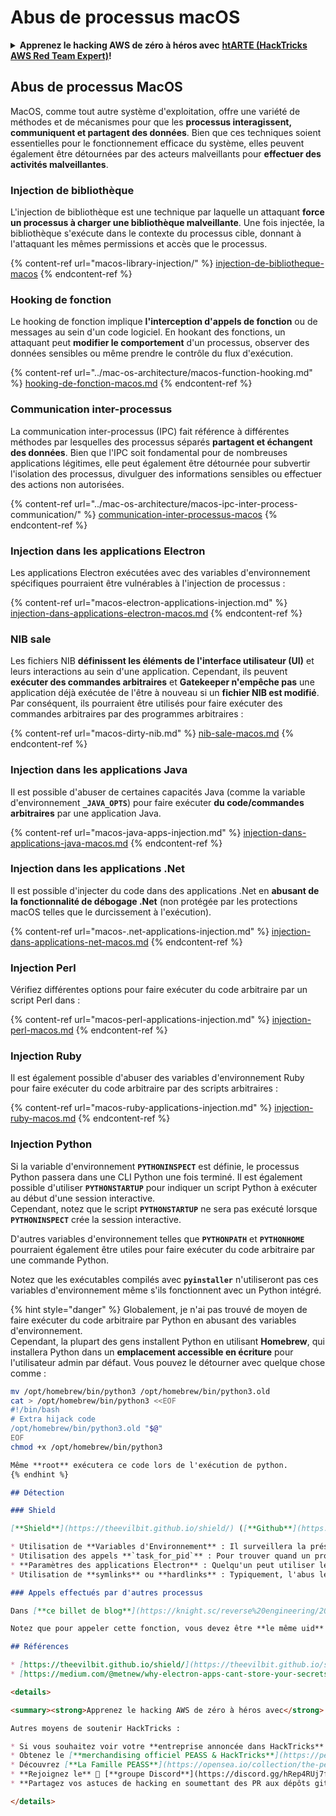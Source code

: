 # Abus de processus macOS

<details>

<summary><strong>Apprenez le hacking AWS de zéro à héros avec</strong> <a href="https://training.hacktricks.xyz/courses/arte"><strong>htARTE (HackTricks AWS Red Team Expert)</strong></a><strong>!</strong></summary>

Autres moyens de soutenir HackTricks :

* Si vous souhaitez voir votre **entreprise annoncée dans HackTricks** ou **télécharger HackTricks en PDF**, consultez les [**PLANS D'ABONNEMENT**](https://github.com/sponsors/carlospolop)!
* Obtenez le [**merchandising officiel PEASS & HackTricks**](https://peass.creator-spring.com)
* Découvrez [**La Famille PEASS**](https://opensea.io/collection/the-peass-family), notre collection d'[**NFTs**](https://opensea.io/collection/the-peass-family) exclusifs
* **Rejoignez le** 💬 [**groupe Discord**](https://discord.gg/hRep4RUj7f) ou le [**groupe Telegram**](https://t.me/peass) ou **suivez** moi sur **Twitter** 🐦 [**@carlospolopm**](https://twitter.com/carlospolopm)**.**
* **Partagez vos astuces de hacking en soumettant des PR aux dépôts github** [**HackTricks**](https://github.com/carlospolop/hacktricks) et [**HackTricks Cloud**](https://github.com/carlospolop/hacktricks-cloud).

</details>

## Abus de processus MacOS

MacOS, comme tout autre système d'exploitation, offre une variété de méthodes et de mécanismes pour que les **processus interagissent, communiquent et partagent des données**. Bien que ces techniques soient essentielles pour le fonctionnement efficace du système, elles peuvent également être détournées par des acteurs malveillants pour **effectuer des activités malveillantes**.

### Injection de bibliothèque

L'injection de bibliothèque est une technique par laquelle un attaquant **force un processus à charger une bibliothèque malveillante**. Une fois injectée, la bibliothèque s'exécute dans le contexte du processus cible, donnant à l'attaquant les mêmes permissions et accès que le processus.

{% content-ref url="macos-library-injection/" %}
[injection-de-bibliotheque-macos](macos-library-injection/)
{% endcontent-ref %}

### Hooking de fonction

Le hooking de fonction implique **l'interception d'appels de fonction** ou de messages au sein d'un code logiciel. En hookant des fonctions, un attaquant peut **modifier le comportement** d'un processus, observer des données sensibles ou même prendre le contrôle du flux d'exécution.

{% content-ref url="../mac-os-architecture/macos-function-hooking.md" %}
[hooking-de-fonction-macos.md](../mac-os-architecture/macos-function-hooking.md)
{% endcontent-ref %}

### Communication inter-processus

La communication inter-processus (IPC) fait référence à différentes méthodes par lesquelles des processus séparés **partagent et échangent des données**. Bien que l'IPC soit fondamental pour de nombreuses applications légitimes, elle peut également être détournée pour subvertir l'isolation des processus, divulguer des informations sensibles ou effectuer des actions non autorisées.

{% content-ref url="../mac-os-architecture/macos-ipc-inter-process-communication/" %}
[communication-inter-processus-macos](../mac-os-architecture/macos-ipc-inter-process-communication/)
{% endcontent-ref %}

### Injection dans les applications Electron

Les applications Electron exécutées avec des variables d'environnement spécifiques pourraient être vulnérables à l'injection de processus :

{% content-ref url="macos-electron-applications-injection.md" %}
[injection-dans-applications-electron-macos.md](macos-electron-applications-injection.md)
{% endcontent-ref %}

### NIB sale

Les fichiers NIB **définissent les éléments de l'interface utilisateur (UI)** et leurs interactions au sein d'une application. Cependant, ils peuvent **exécuter des commandes arbitraires** et **Gatekeeper n'empêche pas** une application déjà exécutée de l'être à nouveau si un **fichier NIB est modifié**. Par conséquent, ils pourraient être utilisés pour faire exécuter des commandes arbitraires par des programmes arbitraires :

{% content-ref url="macos-dirty-nib.md" %}
[nib-sale-macos.md](macos-dirty-nib.md)
{% endcontent-ref %}

### Injection dans les applications Java

Il est possible d'abuser de certaines capacités Java (comme la variable d'environnement **`_JAVA_OPTS`**) pour faire exécuter **du code/commandes arbitraires** par une application Java.

{% content-ref url="macos-java-apps-injection.md" %}
[injection-dans-applications-java-macos.md](macos-java-apps-injection.md)
{% endcontent-ref %}

### Injection dans les applications .Net

Il est possible d'injecter du code dans des applications .Net en **abusant de la fonctionnalité de débogage .Net** (non protégée par les protections macOS telles que le durcissement à l'exécution).

{% content-ref url="macos-.net-applications-injection.md" %}
[injection-dans-applications-net-macos.md](macos-.net-applications-injection.md)
{% endcontent-ref %}

### Injection Perl

Vérifiez différentes options pour faire exécuter du code arbitraire par un script Perl dans :

{% content-ref url="macos-perl-applications-injection.md" %}
[injection-perl-macos.md](macos-perl-applications-injection.md)
{% endcontent-ref %}

### Injection Ruby

Il est également possible d'abuser des variables d'environnement Ruby pour faire exécuter du code arbitraire par des scripts arbitraires :

{% content-ref url="macos-ruby-applications-injection.md" %}
[injection-ruby-macos.md](macos-ruby-applications-injection.md)
{% endcontent-ref %}

### Injection Python

Si la variable d'environnement **`PYTHONINSPECT`** est définie, le processus Python passera dans une CLI Python une fois terminé. Il est également possible d'utiliser **`PYTHONSTARTUP`** pour indiquer un script Python à exécuter au début d'une session interactive.\
Cependant, notez que le script **`PYTHONSTARTUP`** ne sera pas exécuté lorsque **`PYTHONINSPECT`** crée la session interactive.

D'autres variables d'environnement telles que **`PYTHONPATH`** et **`PYTHONHOME`** pourraient également être utiles pour faire exécuter du code arbitraire par une commande Python.

Notez que les exécutables compilés avec **`pyinstaller`** n'utiliseront pas ces variables d'environnement même s'ils fonctionnent avec un Python intégré.

{% hint style="danger" %}
Globalement, je n'ai pas trouvé de moyen de faire exécuter du code arbitraire par Python en abusant des variables d'environnement.\
Cependant, la plupart des gens installent Python en utilisant **Homebrew**, qui installera Python dans un **emplacement accessible en écriture** pour l'utilisateur admin par défaut. Vous pouvez le détourner avec quelque chose comme :
```bash
mv /opt/homebrew/bin/python3 /opt/homebrew/bin/python3.old
cat > /opt/homebrew/bin/python3 <<EOF
#!/bin/bash
# Extra hijack code
/opt/homebrew/bin/python3.old "$@"
EOF
chmod +x /opt/homebrew/bin/python3
```
```markdown
Même **root** exécutera ce code lors de l'exécution de python.
{% endhint %}

## Détection

### Shield

[**Shield**](https://theevilbit.github.io/shield/) ([**Github**](https://github.com/theevilbit/Shield)) est une application open source qui peut **détecter et bloquer les actions d'injection de processus** :

* Utilisation de **Variables d'Environnement** : Il surveillera la présence de l'une des variables d'environnement suivantes : **`DYLD_INSERT_LIBRARIES`**, **`CFNETWORK_LIBRARY_PATH`**, **`RAWCAMERA_BUNDLE_PATH`** et **`ELECTRON_RUN_AS_NODE`**
* Utilisation des appels **`task_for_pid`** : Pour trouver quand un processus veut obtenir le **port de tâche d'un autre** ce qui permet d'injecter du code dans le processus.
* **Paramètres des applications Electron** : Quelqu'un peut utiliser les arguments de ligne de commande **`--inspect`**, **`--inspect-brk`** et **`--remote-debugging-port`** pour démarrer une application Electron en mode débogage, et ainsi injecter du code.
* Utilisation de **symlinks** ou **hardlinks** : Typiquement, l'abus le plus courant est de **placer un lien avec nos privilèges utilisateur**, et de le **pointer vers un emplacement de privilège supérieur**. La détection est très simple pour les hardlinks et les symlinks. Si le processus créant le lien a un **niveau de privilège différent** de celui du fichier cible, nous créons une **alerte**. Malheureusement, dans le cas des symlinks, le blocage n'est pas possible, car nous n'avons pas d'informations sur la destination du lien avant sa création. C'est une limitation du framework EndpointSecuriy d'Apple.

### Appels effectués par d'autres processus

Dans [**ce billet de blog**](https://knight.sc/reverse%20engineering/2019/04/15/detecting-task-modifications.html), vous pouvez découvrir comment il est possible d'utiliser la fonction **`task_name_for_pid`** pour obtenir des informations sur d'autres **processus injectant du code dans un processus** et ensuite obtenir des informations sur cet autre processus.

Notez que pour appeler cette fonction, vous devez être **le même uid** que celui qui exécute le processus ou **root** (et cela retourne des informations sur le processus, pas un moyen d'injecter du code).

## Références

* [https://theevilbit.github.io/shield/](https://theevilbit.github.io/shield/)
* [https://medium.com/@metnew/why-electron-apps-cant-store-your-secrets-confidentially-inspect-option-a49950d6d51f](https://medium.com/@metnew/why-electron-apps-cant-store-your-secrets-confidentially-inspect-option-a49950d6d51f)

<details>

<summary><strong>Apprenez le hacking AWS de zéro à héros avec</strong> <a href="https://training.hacktricks.xyz/courses/arte"><strong>htARTE (HackTricks AWS Red Team Expert)</strong></a><strong>!</strong></summary>

Autres moyens de soutenir HackTricks :

* Si vous souhaitez voir votre **entreprise annoncée dans HackTricks** ou **télécharger HackTricks en PDF**, consultez les [**PLANS D'ABONNEMENT**](https://github.com/sponsors/carlospolop)!
* Obtenez le [**merchandising officiel PEASS & HackTricks**](https://peass.creator-spring.com)
* Découvrez [**La Famille PEASS**](https://opensea.io/collection/the-peass-family), notre collection d'[**NFTs**](https://opensea.io/collection/the-peass-family) exclusifs
* **Rejoignez le** 💬 [**groupe Discord**](https://discord.gg/hRep4RUj7f) ou le [**groupe telegram**](https://t.me/peass) ou **suivez** moi sur **Twitter** 🐦 [**@carlospolopm**](https://twitter.com/carlospolopm)**.**
* **Partagez vos astuces de hacking en soumettant des PR aux dépôts github** [**HackTricks**](https://github.com/carlospolop/hacktricks) et [**HackTricks Cloud**](https://github.com/carlospolop/hacktricks-cloud).

</details>
```
